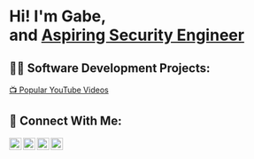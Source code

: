 <h1>Hi! I'm Gabe, <br/><a href="https://github.com/gabereal373"></a> and <a href="">Aspiring Security Engineer</a></h1>

<h2>👨‍💻 Software Development Projects: </h2>

<a href="https://www.youtube.com/watch?v=G90yLmKK4ro">📺 Popular YouTube Videos</a>
<h2> 🤳 Connect With Me:</h2>

<img align="left" alt="Gabe Sabella | YouTube" width="22px" src="https://cdn.jsdelivr.net/npm/simple-icons@v3/icons/youtube.svg" />
<img align="left" alt="Gabe Sabella | Twitter" width="22px" src="https://cdn.jsdelivr.net/npm/simple-icons@v3/icons/twitter.svg" />
<img align="left" alt="Gabe Sabella | LinkedIn" width="22px" src="https://cdn.jsdelivr.net/npm/simple-icons@v3/icons/linkedin.svg" />
<img align="left" alt="Gabe Sabella | Instagram" width="22px" src="https://cdn.jsdelivr.net/npm/simple-icons@v3/icons/instagram.svg" />
<!-- 
[twitter]: https://twitter.com/joshmadakor
[youtube]: https://www.youtube.com/c/joshmadakor
[instagram]: https://www.instagram.com/joshmadakor/
[linkedin]: https://linkedin.com/in/joshmadakor
 -->
<!--

Here are some ideas to get you started:

- 🔭 I’m currently working on JavaFX MySQL Appointment Scheduling Software  
- 🌱 I’m currently learning Java, JavaFX, Javascript, React 
- 👯 I’m looking to collaborate on ...
- 🤔 I’m looking for help with ...
- 💬 Ask me about ...
- 📫 How to reach me: ...
- 😄 Pronouns: ...
- ⚡ Fun fact: ...
-->
